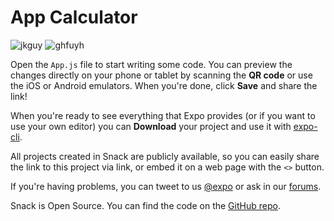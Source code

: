 # App Calculator

![jkguy](https://user-images.githubusercontent.com/98904606/192081807-ad0e3f38-ea2b-481c-9660-2a87d7fdd83a.PNG)
![ghfuyh](https://user-images.githubusercontent.com/98904606/192081808-b1b056bf-c9dd-4dea-8410-ffb40f910398.PNG)


Open the `App.js` file to start writing some code. You can preview the changes directly on your phone or tablet by scanning the **QR code** or use the iOS or Android emulators. When you're done, click **Save** and share the link!

When you're ready to see everything that Expo provides (or if you want to use your own editor) you can **Download** your project and use it with [expo-cli](https://docs.expo.io/get-started/installation).

All projects created in Snack are publicly available, so you can easily share the link to this project via link, or embed it on a web page with the `<>` button.

If you're having problems, you can tweet to us [@expo](https://twitter.com/expo) or ask in our [forums](https://forums.expo.io/c/snack).

Snack is Open Source. You can find the code on the [GitHub repo](https://github.com/expo/snack).

